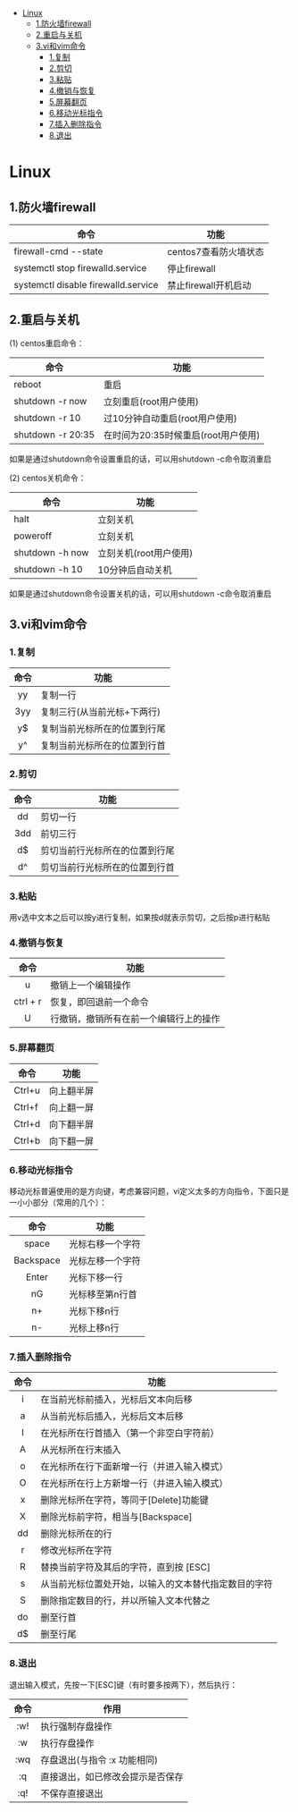 <!-- MarkdownTOC -->

- [Linux](#linux)
    + [1.防火墙firewall](#1防火墙firewall)
    + [2.重启与关机](#2重启与关机)
    + [3.vi和vim命令](#3vi和vim命令)
        * [1.复制](#1复制)
        * [2.剪切](#2剪切)
        * [3.粘贴](#3粘贴)
        * [4.撤销与恢复](#4撤销与恢复)
        * [5.屏幕翻页](#5屏幕翻页)
        * [6.移动光标指令](#6移动光标指令)
        * [7.插入删除指令](#7插入删除指令)
        * [8.退出](#8退出)

<!-- /MarkdownTOC -->

# Linux

## 1.防火墙firewall
|命令|功能|
|-|-|
| firewall-cmd --state | centos7查看防火墙状态 |
| systemctl stop firewalld.service | 停止firewall |
| systemctl disable firewalld.service | 禁止firewall开机启动 |

## 2.重启与关机

(1) centos重启命令：

|命令|功能|
|-|-|
| reboot | 重启 |
| shutdown -r now | 立刻重启(root用户使用) |
| shutdown -r 10 | 过10分钟自动重启(root用户使用) |
| shutdown -r 20:35 | 在时间为20:35时候重启(root用户使用) |

如果是通过shutdown命令设置重启的话，可以用shutdown -c命令取消重启

(2) centos关机命令：

|命令|功能|
|-|-|
| halt | 立刻关机 |
| poweroff | 立刻关机 |
| shutdown -h now | 立刻关机(root用户使用) |
| shutdown -h 10 | 10分钟后自动关机 |

如果是通过shutdown命令设置关机的话，可以用shutdown -c命令取消重启
  
## 3.vi和vim命令

### 1.复制

|命令|功能|
|:-:|-|
| yy | 复制一行 |
| 3yy | 复制三行(从当前光标+下两行) |
| y$ | 复制当前光标所在的位置到行尾 |
| y^ | 复制当前光标所在的位置到行首 |

### 2.剪切

|命令|功能|
|:-:|-|
| dd | 剪切一行 |
| 3dd | 前切三行 |
| d$ | 剪切当前行光标所在的位置到行尾 |
| d^ | 剪切当前行光标所在的位置到行首 |

### 3.粘贴

用v选中文本之后可以按y进行复制，如果按d就表示剪切，之后按p进行粘贴

### 4.撤销与恢复

|命令|功能|
|:-:|-|
| u | 撤销上一个编辑操作 |
| ctrl + r | 恢复，即回退前一个命令 |
| U | 行撤销，撤销所有在前一个编辑行上的操作 |

### 5.屏幕翻页 

|命令|功能|
|-|-|
| Ctrl+u  | 向上翻半屏 |
| Ctrl+f | 向上翻一屏 |
| Ctrl+d | 向下翻半屏 |
| Ctrl+b | 向下翻一屏 |

### 6.移动光标指令 

移动光标普遍使用的是方向键，考虑兼容问题，vi定义太多的方向指令，下面只是一小小部分（常用的几个）： 

|命令|功能|
|:-:|-|
| space | 光标右移一个字符 |
| Backspace | 光标左移一个字符 |
| Enter | 光标下移一行 |
| nG | 光标移至第n行首 |
| n+ | 光标下移n行 | 
|n- | 光标上移n行 |

### 7.插入删除指令 

|命令|功能|
|:-:|-|
| i | 在当前光标前插入，光标后文本向后移 | 
| a | 从当前光标后插入，光标后文本后移 |
| I | 在光标所在行首插入（第一个非空白字符前）| 
| A | 从光标所在行末插入 | 
| o | 在光标所在行下面新增一行（并进入输入模式）|
|O | 在光标所在行上方新增一行（并进入输入模式）
|x | 删除光标所在字符，等同于[Delete]功能键 |
|X | 删除光标前字符，相当与[Backspace] |
|dd | 删除光标所在的行 |
|r | 修改光标所在字符 |
|R | 替换当前字符及其后的字符，直到按 [ESC] |
|s | 从当前光标位置处开始，以输入的文本替代指定数目的字符 |
|S | 删除指定数目的行，并以所输入文本代替之 |
|do | 删至行首 |
|d$ | 删至行尾|

### 8.退出 

退出输入模式，先按一下[ESC]键（有时要多按两下），然后执行： 

| 命令 | 作用 |
| :-: | - |
| :w! | 执行强制存盘操作|
| :w | 执行存盘操作|
| :wq | 存盘退出(与指令 :x 功能相同)|
| :q | 直接退出，如已修改会提示是否保存|
| :q! | 不保存直接退出|

